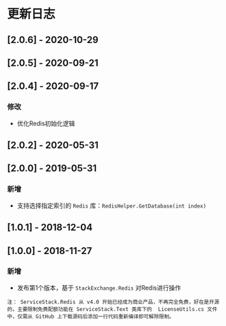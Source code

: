 ﻿# 更新日志

## [2.0.6] - 2020-10-29

## [2.0.5] - 2020-09-21

## [2.0.4] - 2020-09-17

### 修改

- 优化Redis初始化逻辑

## [2.0.2] - 2020-05-31

## [2.0.0] - 2019-05-31

### 新增

* 支持选择指定索引的 `Redis` 库：`RedisHelper.GetDatabase(int index)`

## [1.0.1] - 2018-12-04

## [1.0.0] - 2018-11-27

### 新增

* 发布第1个版本，基于 `StackExchange.Redis` 对Redis进行操作

```
注： ServiceStack.Redis 从 v4.0 开始已经成为商业产品，不再完全免费，好在是开源的，主要限制免费配额功能在 ServiceStack.Text 类库下的  LicenseUtils.cs 文件中，仅需从 GitHub 上下载源码后添加一行代码重新编译即可解除限制。
```